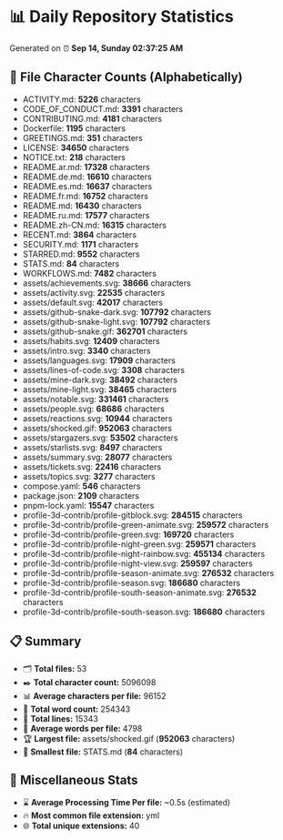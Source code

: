 # 📊 Daily Repository Statistics
Generated on ⏰ **Sep 14, Sunday 02:37:25 AM**

## 📂 File Character Counts (Alphabetically)
- ACTIVITY.md: **5226** characters
- CODE_OF_CONDUCT.md: **3391** characters
- CONTRIBUTING.md: **4181** characters
- Dockerfile: **1195** characters
- GREETINGS.md: **351** characters
- LICENSE: **34650** characters
- NOTICE.txt: **218** characters
- README.ar.md: **17328** characters
- README.de.md: **16610** characters
- README.es.md: **16637** characters
- README.fr.md: **16752** characters
- README.md: **16430** characters
- README.ru.md: **17577** characters
- README.zh-CN.md: **16315** characters
- RECENT.md: **3864** characters
- SECURITY.md: **1171** characters
- STARRED.md: **9552** characters
- STATS.md: **84** characters
- WORKFLOWS.md: **7482** characters
- assets/achievements.svg: **38666** characters
- assets/activity.svg: **22535** characters
- assets/default.svg: **42017** characters
- assets/github-snake-dark.svg: **107792** characters
- assets/github-snake-light.svg: **107792** characters
- assets/github-snake.gif: **362701** characters
- assets/habits.svg: **12409** characters
- assets/intro.svg: **3340** characters
- assets/languages.svg: **17909** characters
- assets/lines-of-code.svg: **3308** characters
- assets/mine-dark.svg: **38492** characters
- assets/mine-light.svg: **38465** characters
- assets/notable.svg: **331461** characters
- assets/people.svg: **68686** characters
- assets/reactions.svg: **10944** characters
- assets/shocked.gif: **952063** characters
- assets/stargazers.svg: **53502** characters
- assets/starlists.svg: **8497** characters
- assets/summary.svg: **28077** characters
- assets/tickets.svg: **22416** characters
- assets/topics.svg: **3277** characters
- compose.yaml: **546** characters
- package.json: **2109** characters
- pnpm-lock.yaml: **15547** characters
- profile-3d-contrib/profile-gitblock.svg: **284515** characters
- profile-3d-contrib/profile-green-animate.svg: **259572** characters
- profile-3d-contrib/profile-green.svg: **169720** characters
- profile-3d-contrib/profile-night-green.svg: **259571** characters
- profile-3d-contrib/profile-night-rainbow.svg: **455134** characters
- profile-3d-contrib/profile-night-view.svg: **259597** characters
- profile-3d-contrib/profile-season-animate.svg: **276532** characters
- profile-3d-contrib/profile-season.svg: **186680** characters
- profile-3d-contrib/profile-south-season-animate.svg: **276532** characters
- profile-3d-contrib/profile-south-season.svg: **186680** characters

## 📋 Summary
- 🗂️ **Total files:** 53
- ✒️ **Total character count:** 5096098
- 📊 **Average characters per file:** 96152
- 📝 **Total word count:** 254343
- 🧾 **Total lines:** 15343
- 📐 **Average words per file:** 4798
- 🏆 **Largest file:** assets/shocked.gif (**952063** characters)
- 🥉 **Smallest file:** STATS.md (**84** characters)

## 🌟 Miscellaneous Stats
- ⌛ **Average Processing Time Per file:** ~0.5s (estimated)
- 🔥 **Most common file extension:** yml
- 🌐 **Total unique extensions:** 40
